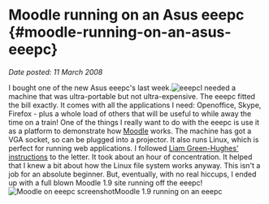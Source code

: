 # Moodle running on an Asus eeepc {#moodle-running-on-an-asus-eeepc}

_Date posted: 11 March 2008_

I bought one of the new Asus eeepc's last week.![eeepc](./assets/eeepc_white.png "eeepc")I needed a machine that was ultra-portable but not ultra-expensive. The eeepc fitted the bill exactly. It comes with all the applications I need: Openoffice, Skype, Firefox - plus a whole load of others that will be useful to while away the time on a train! One of the things I really want to do with the eeepc is use it as a platform to demonstrate how [Moodle](http://moodle.org/) works. The machine has got a VGA socket, so can be plugged into a projector. It also runs Linux, which is perfect for running web applications. I followed [Liam Green-Hughes' instructions](http://www.greenhughes.com/content/installing-moodle-asus-eee-pc) to the letter. It took about an hour of concentration. It helped that I knew a bit about how the Linux file system works anyway. This isn't a job for an absolute beginner. But, eventually, with no real hiccups, I ended up with a full blown Moodle 1.9 site running off the eeepc!![Moodle on eeepc screenshot](./assets/moodle_snapshot1.png "Moodle on eeepc screenshot")Moodle 1.9 running on an eeepc